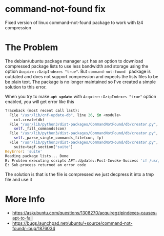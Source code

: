 # command-not-found fix
Fixed version of linux command-not-found package to work with lz4 compression

# The Problem
The debian/ubuntu package manager `apt` has an option to download compressed package lists to use less bandwidth and storage using the option `Acquire::GzipIndexes "true"`.
But `command-not-found ` package is outdated and does not support compression and expects the lists files to be be plain text.
The package is no longer maintained so I've created a simple solution to this  error.

When you try to make **`apt update`** with `Acquire::GzipIndexes "true"` option enabled, you will get error like this 

```python
Traceback (most recent call last):
  File "/usr/lib/cnf-update-db", line 26, in <module>
    col.create(db)
  File "/usr/lib/python3/dist-packages/CommandNotFound/db/creator.py", line 94, in create
    self._fill_commands(con)
  File "/usr/lib/python3/dist-packages/CommandNotFound/db/creator.py", line 138, in _fill_commands
    self._parse_single_commands_file(con, fp)
  File "/usr/lib/python3/dist-packages/CommandNotFound/db/creator.py", line 176, in _parse_single_commands_file
    suite=tagf.section["suite"]
KeyError: 'suite'
Reading package lists... Done
E: Problem executing scripts APT::Update::Post-Invoke-Success 'if /usr/bin/test -w /var/lib/command-not-found/ -a -e /usr/lib/cnf-update-db; then /usr/lib/cnf-update-db > /dev/null; fi'
E: Sub-process returned an error code
```

The solution is that is the file is compressed we just decpress it into a tmp file and use it


# More Info
* https://askubuntu.com/questions/1308270/acquiregzipindexes-causes-apt-to-fail
* https://bugs.launchpad.net/ubuntu/+source/command-not-found/+bug/1876034
